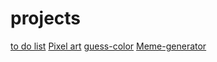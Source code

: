 # projects

<a href="https://johnealves.github.io/projects/to-do-list/" target="_blank">to do list</a>
<a href="https://johnealves.github.io/projects/pixel-art/" target="_blank">Pixel art</a>
<a href="https://johnealves.github.io/projects/guess-color/" target="_blank">guess-color</a>
<a href="https://johnealves.github.io/projects/meme-generator/" target="_blank">Meme-generator</a>
